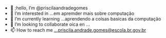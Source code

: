 - 👋 ;hello, I’m @priscilaandradegomes
- 👀 I’m interested in ...em apremder mais sobre computação
- 🌱 I’m currently learning ...aprendendo a coisas basicas da computação
- 💞️ I’m looking to collaborate oica en ...
- 📫 How to reach me ...priscila.andrade.gomes@escola.br.gov.br

<!---
priscilaandradegomes/priscilaandradegomes is a ✨ special ✨ repository because its `README.md` (this file) appears on your GitHub profile.
You can click the Preview link to take a look at your changes.
--->
